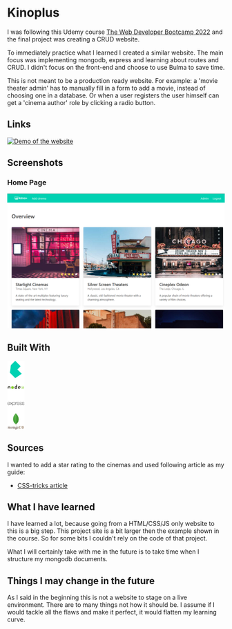 # Kinoplus

<p>I was following this Udemy course <a href="https://www.udemy.com/course/the-web-developer-bootcamp/">The Web Developer Bootcamp 2022</a> and the final project was creating a CRUD website.</p>
<p>To immediately practice what I learned I created a similar website. The main focus was implementing mongodb, express and learning about routes and CRUD. I didn't focus on the front-end and choose to use Bulma to save time.</p>
<p>This is not meant to be a production ready website. For example: a 'movie theater admin' has to manually fill in a form to add a movie, instead of choosing one in a database. Or when a user registers the user himself can get a 'cinema author' role by clicking a radio button.</p>

## Links

[![Demo of the website](https://i.imgur.com/oCahb4u.png)](https://www.youtube.com/watch?v=okBg2Co11to)

## Screenshots

### Home Page

![Home Page](/screenshots/homepage.png 'Home Page')

## Built With

<img src="https://github.com/devicons/devicon/blob/master/icons/bulma/bulma-plain.svg" title="bulma" alt="bulma" width="40" height="40" style="display:block;"/>
<img src="https://github.com/devicons/devicon/blob/master/icons/nodejs/nodejs-original-wordmark.svg" title="NodeJS" alt="NodeJS" width="40" height="40" style="display:block;"/>
<img src="https://github.com/devicons/devicon/blob/master/icons/express/express-original-wordmark.svg" title="Express" alt="Express" width="40" height="40" style="display:block;"/>
<img src="https://github.com/devicons/devicon/blob/master/icons/mongodb/mongodb-original-wordmark.svg" title="MongoDB" alt="MongoDB" width="40" height="40" style="display:block;"/>

## Sources

I wanted to add a star rating to the cinemas and used following article as my guide:

- [CSS-tricks article](https://css-tricks.com/five-methods-for-five-star-ratings/ 'CSS-tricks article')

## What I have learned

I have learned a lot, because going from a HTML/CSS/JS only website to this is a big step. This project site is a bit larger then the example shown in the course. So for some bits I couldn't rely on the code of that project.

What I will certainly take with me in the future is to take time when I structure my mongodb documents.

## Things I may change in the future

As I said in the beginning this is not a website to stage on a live environment. There are to many things not how it should be. I assume if I would tackle all the flaws and make it perfect, it would flatten my learning curve.
